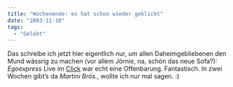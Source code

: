 ```yaml
---
title: "Wochenende: es hat schon wieder geklickt"
date: "2003-11-10"
tags:
  - "Gelebt"
---
```


Das schreibe ich jetzt hier eigentlich nur, um allen Daheimgebliebenen den Mund wässrig zu machen (vor allem Jörnie, na, schön das neue Sofa?): _Egoexpress_ Live im [Click](http://www.click808.com/) war echt eine Offenbarung. Fantastisch. In zwei Wochen gibt’s da _Martini Brös._, wollte ich nur mal sagen. :)
